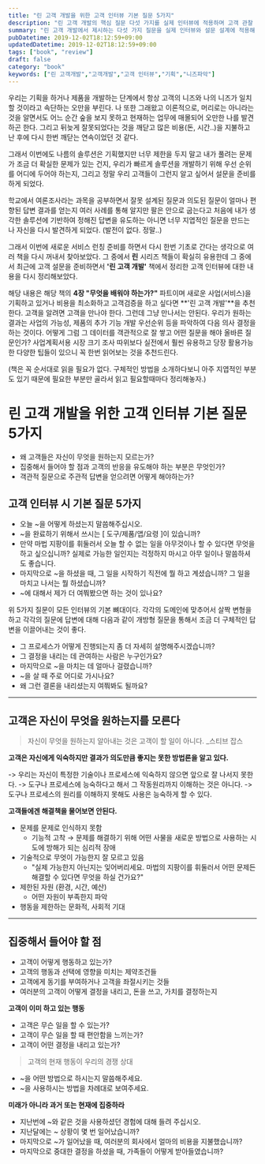 ```yaml
---
title: "린 고객 개발을 위한 고객 인터뷰 기본 질문 5가지"
description: "린 고객 개발의 핵심 질문 다섯 가지를 실제 인터뷰에 적용하며 고객 관찰 요령과 다음 실험으로 잇는 방법, 인터뷰 노트 템플릿을 공유한 실무 회고."
summary: "린 고객 개발에서 제시하는 다섯 가지 질문을 실제 인터뷰와 설문 설계에 적용해 본 경험을 바탕으로, 고객 행동을 관찰하고 제약조건을 파악하는 요령, 왜·어떻게 질문을 확장해야 하는지, 다음 실험으로 연결하는 노하우까지 정리한 현장형 회고 글이다. 사례 요약뿐 아니라 인터뷰 노트 템플릿과..."
pubDatetime: 2019-12-02T18:12:59+09:00
updatedDatetime: 2019-12-02T18:12:59+09:00
tags: ["book", "review"]
draft: false
category: "book"
keywords: ["린 고객개발","고객개발","고객 인터뷰","기획","니즈파악"]
---
```


우리는 기획을 하거나 제품을 개발하는 단계에서 항상 고객의 니즈와 나의 니즈가 일치할 것이라고 속단하는 오만을 부린다. 나 또한 그래왔고 이론적으로, 머리로는 아니라는 것을 알면서도 어느 순간 숲을 보지 못하고 현재하는 업무에 매몰되어 오만한 나를 발견하곤 한다. 그리고 뒤늦게 잘못되었다는 것을 깨닫고 많은 비용(돈, 시간..)을 지불하고 난 후에 다시 한번 깨닫는 연속이었던 것 같다.

그래서 이번에도 나름의 솔루션은 기획했지만 너무 제한을 두지 말고 내가 풀려는 문제가 조금 더 확실한 문제가 있는 건지, 우리가 빠르게 솔루션을 개발하기 위해 우선 순위를 어디에 두어야 하는지, 그리고 정말 우리 고객들이 그런지 알고 싶어서 설문을 준비를 하게 되었다.

학교에서 여론조사라는 과목을 공부하면서 잘못 설계된 질문과 의도된 질문이 얼마나 편향된 답변 결과를 얻는지 여러 사례를 통해 알지만 팔은 안으로 굽는다고 처음에 내가 생각한 솔루션에 기반하여 정해진 답변을 유도하는 아니면 너무 지엽적인 질문을 만드는 나 자신을 다시 발견하게 되었다. (발전이 없다. 정말..)

그래서 이번에 새로운 서비스 런칭 준비를 하면서 다시 한번 기초로 간다는 생각으로 여러 책을 다시 꺼내서 찾아보았다. 그 중에서 **린** 시리즈 책들이 확실히 유용한데 그 중에서 최근에 고객 설문을 준비하면서 **'린 고객 개발'** 책에서 정리한 고객 인터뷰에 대한 내용을 다시 정리해보았다.

해당 내용은 해당 책의 **4장 "무엇을 배워야 하는가?"** 파트이며 새로운 사업(서비스)을 기획하고 있거나 비용을 최소화하고 고객검증을 하고 싶다면 \*\*'린 고객 개발'\*\*을 추천한다. 고객을 알려면 고객을 만나야 한다. 그런데 그냥 만나서는 안된다. 우리가 원하는 결과는 사업의 가능성, 제품의 추가 기능 개발 우선순위 등을 파악하여 다음 의사 결정을 하는 것이다. 어떻게 그럼 그 데이터를 객관적으로 잘 쌓고 어떤 질문을 해야 올바른 질문인가? 사업계획서용 시장 크기 조사 따위보다 실전에서 훨씬 유용하고 당장 활용가능한 다양한 팁들이 있으니 꼭 한번 읽어보는 것을 추천드린다.

(책은 꼭 순서대로 읽을 필요가 없다. 구체적인 방법을 소개하다보니 아주 지엽적인 부분도 있기 때문에 필요한 부분만 골라서 읽고 필요할때마다 정리해놓자.)

# 린 고객 개발을 위한 고객 인터뷰 기본 질문 5가지

* 왜 고객들은 자신이 무엇을 원하는지 모르는가?
* 집중해서 들어야 할 점과 고객의 반응을 유도해야 하는 부분은 무엇인가?
* 객관적 질문으로 주관적 답변을 얻으려면 어떻게 해야하는가?

## 고객 인터뷰 시 기본 질문 5가지

* 오늘 ~을 어떻게 하셨는지 말씀해주십시오.
* ~을 완료하기 위해서 쓰시는 \[ 도구/제품/앱/요령 \]이 있습니까?
* 만약 마법 지팡이를 휘둘러서 오늘 할 수 없는 일을 아무것이나 할 수 있다면 무엇을 하고 싶으십니까? 실제로 가능한 일인지는 걱정하지 마시고 아무 일이나 말씀하셔도 좋습니다.
* 마지막으로 ~을 하셨을 때, 그 일을 시작하기 직전에 뭘 하고 계셨습니까? 그 일을 마치고 나서는 뭘 하셨습니까?
* ~에 대해서 제가 더 여쭤봤으면 하는 것이 있나요?

위 5가지 질문이 모든 인터뷰의 기본 뼈대이다. 각각의 도메인에 맞추어서 살짝 변형을 하고 각각의 질문에 답변에 대해 다음과 같이 개방형 질문을 통해서 조금 더 구체적인 답변을 이끌어내는 것이 좋다.

* 그 프로세스가 어떻게 진행되는지 좀 더 자세히 설명해주시겠습니까?
* 그 결정을 내리는 데 관여하는 사람은 누구인가요?
* 마지막으로 ~을 마치는 데 얼마나 걸렸습니까?
* ~을 살 때 주로 어디로 가시나요?
* 왜 그런 결론을 내리셨는지 여쭤봐도 될까요?

---

## 고객은 자신이 무엇을 원하는지를 모른다

 > 
 > 자신이 무엇을 원하는지 알아내는 것은 고객이 할 일이 아니다.
 > \_스티브 잡스

**고객은 자신에게 익숙하지만 결과가 의도만큼 좋지는 못한 방법론을 알고 있다.**

-> 우리는 자신이 특정한 기술이나 프로세스에 익숙하지 않으면 앞으로 잘 나서지 못한다. -> 도구나 프로세스에 능숙하다고 해서 그 작동원리까지 이해하는 것은 아니다. -> 도구나 프로세스의 원리를 이해하지 못해도 사용은 능숙하게 할 수 있다.

**고객들에겐 해결책을 물어보면 안된다.**

* 문제를 문제로 인식하지 못함
  * 기능적 고착 → 문제를 해결하기 위해 어떤 사물을 새로운 방법으로 사용하는 시도에 방해가 되는 심리적 장애
* 기술적으로 무엇이 가능한지 잘 모르고 있음
  * "실제 가능한지 아닌지는 잊어버리세요. 마법의 지팡이를 휘둘러서 어떤 문제든 해결할 수 있다면 무엇을 하실 건가요?"
* 제한된 자원 (환경, 시간, 예산)
  * 어떤 자원이 부족한지 파악
* 행동을 제한하는 문화적, 사회적 기대

---

## 집중해서 들어야 할 점

* 고객이 어떻게 행동하고 있는가?
* 고객의 행동과 선택에 영향을 미치는 제약조건들
* 고객에게 동기를 부여하거나 고객을 좌절시키는 것들
* 여러분의 고객이 어떻게 결정을 내리고, 돈을 쓰고, 가치를 결정하는지

**고객이 이미 하고 있는 행동**

* 고객은 무슨 일을 할 수 있는가?
* 고객이 무슨 일을 할 때 편안함을 느끼는가?
* 고객이 어떤 결정을 내리고 있는가?

 > 
 > 고객의 현재 행동이 우리의 경쟁 상대

* ~을 어떤 방법으로 하시는지 말씀해주세요.
* ~을 사용하시는 방법을 차례대로 보여주세요.

**미래가 아니라 과거 또는 현재에 집중하라**

* 지난번에 ~와 같은 것을 사용하셨던 경험에 대해 들려 주십시오.
* 지난달에는 ~ 상황이 몇 번 일어났습니까?
* 마지막으로 ~가 일어났을 때, 여러분의 회사에서 얼마의 비용을 지불했습니까?
* 마지막으로 중대한 결정을 하셨을 때, 가족들이 어떻게 받아들였습니까?
